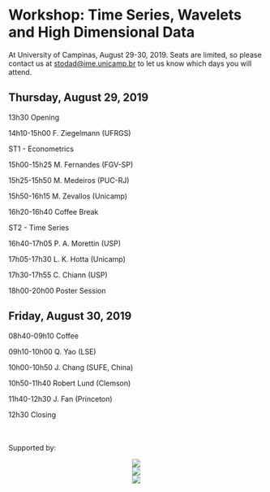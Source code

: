 # Workshop: Time Series, Wavelets and High Dimensional Data

At University of Campinas, August 29-30, 2019. Seats are limited, so please contact us at stodad@ime.unicamp.br to let us know which days you will attend.

## Thursday, August 29, 2019

13h30 Opening

14h10-15h00 F. Ziegelmann (UFRGS)

ST1 - Econometrics

15h00-15h25 M. Fernandes (FGV-SP)

15h25-15h50 M. Medeiros (PUC-RJ)

15h50-16h15 M. Zevallos (Unicamp)

16h20-16h40 Coffee Break

ST2 - Time Series

16h40-17h05 P. A. Morettin (USP)

17h05-17h30 L. K. Hotta (Unicamp)

17h30-17h55 C. Chiann (USP)

18h00-20h00 Poster Session

## Friday, August 30, 2019

08h40-09h10 Coffee

09h10-10h00 Q. Yao (LSE)

10h00-10h50 J. Chang (SUFE, China)

10h50-11h40 Robert Lund (Clemson)

11h40-12h30 J. Fan (Princeton)

12h30 Closing

<br><br>
Supported by:

<!--![FAPESP](img/FAPESP.png)

![FAEPEX](img/logo_faepex.jpg)

![UNICAMP](img/logo_unicamp.jpg)-->

<center>
<img src="https://guiludwig.github.io/STODAD/img/FAPESP.png"><br>
<img src="https://guiludwig.github.io/STODAD/img/logo_faepex.jpg"><br>
<img src="https://guiludwig.github.io/STODAD/img/logo_unicamp.jpg"><br>
</center>
